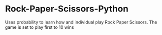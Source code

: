 # Rock-Paper-Scissors-Python
Uses probability to learn how and individual play Rock Paper Scissors. 
The game is set to play first to 10 wins
